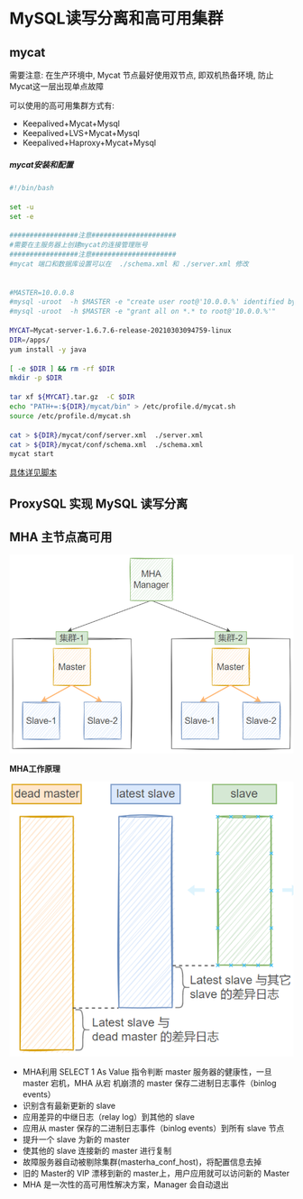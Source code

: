 # MySQL读写分离和高可用集群

## mycat 

需要注意: 在生产环境中, Mycat 节点最好使用双节点, 即双机热备环境, 防止Mycat这一层出现单点故障

可以使用的高可用集群方式有:

* Keepalived+Mycat+Mysql
* Keepalived+LVS+Mycat+Mysql
* Keepalived+Haproxy+Mycat+Mysql

##### mycat安装和配置

```bash
#!/bin/bash

set -u
set -e

#################注意#####################
#需要在主服务器上创建mycat的连接管理账号
#################注意#####################
#mycat 端口和数据库设置可以在  ./schema.xml 和 ./server.xml 修改


#MASTER=10.0.0.8
#mysql -uroot  -h $MASTER -e "create user root@'10.0.0.%' identified by '123456' "
#mysql -uroot  -h $MASTER -e "grant all on *.* to root@'10.0.0.%'"

MYCAT=Mycat-server-1.6.7.6-release-20210303094759-linux
DIR=/apps/
yum install -y java

[ -e $DIR ] && rm -rf $DIR 
mkdir -p $DIR

tar xf ${MYCAT}.tar.gz  -C $DIR
echo "PATH+=:${DIR}/mycat/bin" > /etc/profile.d/mycat.sh
source /etc/profile.d/mycat.sh

cat > ${DIR}/mycat/conf/server.xml  ./server.xml
cat > ${DIR}/mycat/conf/schema.xml  ./schema.xml
mycat start

```

[具体详见脚本](../Scripts/config_mycat/)



## ProxySQL 实现 MySQL 读写分离


## MHA 主节点高可用

<img src="../../images/mha01.png">


**MHA工作原理**

<img src="../../images/mha002.png">


- MHA利用 SELECT 1 As Value 指令判断 master 服务器的健康性，一旦 master 宕机，MHA 从宕 机崩溃的 master 保存二进制日志事件（binlog events）
- 识别含有最新更新的 slave
- 应用差异的中继日志（relay log）到其他的 slave
- 应用从 master 保存的二进制日志事件（binlog events）到所有 slave 节点
- 提升一个 slave 为新的 master
- 使其他的 slave 连接新的 master 进行复制
- 故障服务器自动被剔除集群(masterha_conf_host)，将配置信息去掉
- 旧的 Master的 VIP 漂移到新的 master上，用户应用就可以访问新的 Master
- MHA 是一次性的高可用性解决方案，Manager 会自动退出

